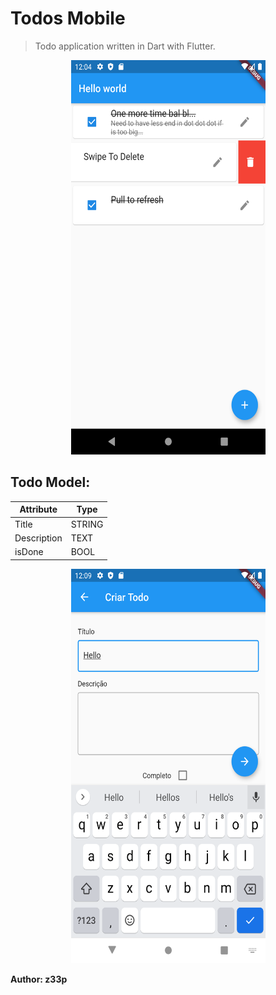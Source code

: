 # Todos Mobile

> Todo application written in Dart with Flutter.


<p align="center">
  <img alt="MainScreen.png" src="https://github.com/z33p/todos_mobile/blob/master/.layouts/MainScreen.png" width="311" height="631">
</p>

## Todo Model:
| Attribute    |  Type  |  
|--------------|--------|
|    Title     | STRING |
|  Description |  TEXT  |
|    isDone    |  BOOL  |


<p align="center">
  <img alt="TodoFormScreem.png" src="https://github.com/z33p/todos_mobile/blob/master/.layouts/TodoFormScreem.png" width="311" height="631">
</p>

**Author: z33p**
